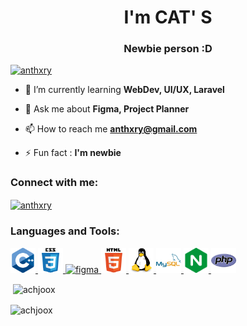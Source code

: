 <h1 align="center">I'm CAT' S</h1>
<h3 align="center">Newbie person :D</h3>

<p align="left"> <a href="https://twitter.com/anthxry" target="blank"><img src="https://img.shields.io/twitter/follow/anthxry?logo=twitter&style=for-the-badge" alt="anthxry" /></a> </p>

- 🌱 I’m currently learning **WebDev, UI/UX, Laravel**

- 💬 Ask me about **Figma, Project Planner**

- 📫 How to reach me **anthxry@gmail.com**

- ⚡ Fun fact : **I'm newbie**

<h3 align="left">Connect with me:</h3>
<p align="left">
<a href="https://twitter.com/anthxry" target="blank"><img align="center" src="https://raw.githubusercontent.com/rahuldkjain/github-profile-readme-generator/master/src/images/icons/Social/twitter.svg" alt="anthxry" height="30" width="40" /></a>
</p>

<h3 align="left">Languages and Tools:</h3>
<p align="left"> <a href="https://www.w3schools.com/cpp/" target="_blank" rel="noreferrer"> <img src="https://raw.githubusercontent.com/devicons/devicon/master/icons/cplusplus/cplusplus-original.svg" alt="cplusplus" width="40" height="40"/> </a> <a href="https://www.w3schools.com/css/" target="_blank" rel="noreferrer"> <img src="https://raw.githubusercontent.com/devicons/devicon/master/icons/css3/css3-original-wordmark.svg" alt="css3" width="40" height="40"/> </a> <a href="https://www.figma.com/" target="_blank" rel="noreferrer"> <img src="https://www.vectorlogo.zone/logos/figma/figma-icon.svg" alt="figma" width="40" height="40"/> </a> <a href="https://www.w3.org/html/" target="_blank" rel="noreferrer"> <img src="https://raw.githubusercontent.com/devicons/devicon/master/icons/html5/html5-original-wordmark.svg" alt="html5" width="40" height="40"/> </a> <a href="https://www.linux.org/" target="_blank" rel="noreferrer"> <img src="https://raw.githubusercontent.com/devicons/devicon/master/icons/linux/linux-original.svg" alt="linux" width="40" height="40"/> </a> <a href="https://www.mysql.com/" target="_blank" rel="noreferrer"> <img src="https://raw.githubusercontent.com/devicons/devicon/master/icons/mysql/mysql-original-wordmark.svg" alt="mysql" width="40" height="40"/> </a> <a href="https://www.nginx.com" target="_blank" rel="noreferrer"> <img src="https://raw.githubusercontent.com/devicons/devicon/master/icons/nginx/nginx-original.svg" alt="nginx" width="40" height="40"/> </a> <a href="https://www.php.net" target="_blank" rel="noreferrer"> <img src="https://raw.githubusercontent.com/devicons/devicon/master/icons/php/php-original.svg" alt="php" width="40" height="40"/> </a> </p>

<p>&nbsp;<img align="center" src="https://github-readme-stats.vercel.app/api?username=achjoox&show_icons=true&locale=en" alt="achjoox" /></p>

<p><img align="center" src="https://github-readme-streak-stats.herokuapp.com/?user=achjoox&" alt="achjoox" /></p>
